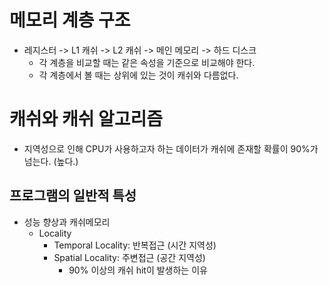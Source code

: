 # 메모리 계층 구조
- 레지스터 -> L1 캐쉬 -> L2 캐쉬 -> 메인 메모리 -> 하드 디스크
    - 각 계층을 비교할 때는 같은 속성을 기준으로 비교해야 한다.
    - 각 계층에서 볼 때는 상위에 있는 것이 캐쉬와 다름없다.

# 캐쉬와 캐쉬 알고리즘
- 지역성으로 인해 CPU가 사용하고자 하는 데이터가 캐쉬에 존재할 확률이 90%가 넘는다. (높다.)


## 프로그램의 일반적 특성
- 성능 향상과 캐쉬메모리
    - Locality
        - Temporal Locality: 반복접근 (시간 지역성)
        - Spatial Locality: 주변접근 (공간 지역성)
            - 90% 이상의 캐쉬 hit이 발생하는 이유
